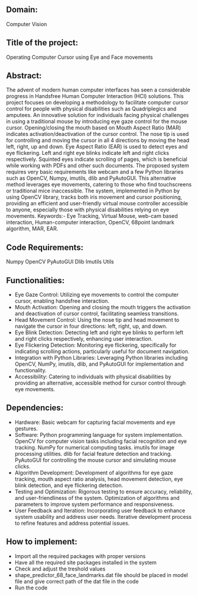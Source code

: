 ## Domain: 
Computer Vision 

## Title of the project:
 Operating Computer Cursor using Eye and Face movements 

## Abstract: 
The advent of modern human computer interfaces has seen a considerable progress in 
Handsfree Human Computer Interaction (HCI) solutions. This project focuses on developing 
a methodology to facilitate computer cursor control for people with physical disabilities such 
as Quadriplegics and amputees. An innovative solution for individuals facing physical 
challenges in using a traditional mouse by introducing eye gaze control for the mouse cursor. 
Opening/closing the mouth based on Mouth Aspect Ratio (MAR) indicates 
activation/deactivation of the cursor control. The nose tip is used for controlling and moving 
the cursor in all 4 directions by moving the head left, right, up and down. Eye Aspect Ratio 
(EAR) is used to detect eyes and eye flickering. Left and right eye blinks indicate left and right 
clicks respectively. Squinted eyes indicate scrolling of pages, which is beneficial while 
working with PDFs and other such documents. The proposed system requires very basic 
requirements like webcam and a few Python libraries such as OpenCV, Numpy, imutils, dlib 
and PyAutoGUI. This alternative method leverages eye movements, catering to those who find 
touchscreens or traditional mice inaccessible. The system, implemented in Python by using 
OpenCV library, tracks both iris movement and cursor positioning, providing an efficient and 
user-friendly virtual mouse controller accessible to anyone, especially those with physical 
disabilities relying on eye movements.
Keywords:- Eye Tracking, Virtual Mouse, web-cam based interaction, Human-computer 
interaction, OpenCV, 68point landmark algorithm, MAR, EAR.

## Code Requirements:
Numpy
OpenCV
PyAutoGUI
Dlib
Imutils
Utils

## Functionalities:
* Eye Gaze Control: Utilizing eye movements to control the computer cursor, enabling handsfree interaction.
* Mouth Activation: Opening and closing the mouth triggers the activation and deactivation of cursor control, facilitating seamless transitions.
* Head Movement Control: Using the nose tip and head movement to navigate the cursor in four directions: left, right, up, and down.
* Eye Blink Detection: Detecting left and right eye blinks to perform left and right clicks respectively, enhancing user interaction.
* Eye Flickering Detection: Monitoring eye flickering, specifically for indicating scrolling actions, particularly useful for document navigation.
* Integration with Python Libraries: Leveraging Python libraries including OpenCV, NumPy, imutils, dlib, and PyAutoGUI for implementation and functionality.
* Accessibility: Catering to individuals with physical disabilities by providing an alternative, accessible method for cursor control through eye movements.

## Dependencies:
* Hardware: 
Basic webcam for capturing facial movements and eye gestures.
* Software:
Python programming language for system implementation.
OpenCV for computer vision tasks including facial recognition and eye tracking.
NumPy for numerical computing tasks.
imutils for image processing utilities.
dlib for facial feature detection and tracking.
PyAutoGUI for controlling the mouse cursor and simulating mouse clicks.
* Algorithm Development:
Development of algorithms for eye gaze tracking, mouth aspect ratio analysis, head movement detection, eye blink detection, and eye flickering detection.
* Testing and Optimization:
Rigorous testing to ensure accuracy, reliability, and user-friendliness of the system.
Optimization of algorithms and parameters to improve system performance and responsiveness.
* User Feedback and Iteration:
Incorporating user feedback to enhance system usability and address user needs.
Iterative development process to refine features and address potential issues.

## How to implement:
* Import all the required packages with proper versions
* Have all the required site packages installed in the system
* Check and adjust the treshold values
* shape_predictor_68_face_landmarks.dat file should be placed in model file and give correct path of the dat file in the code
* Run the code